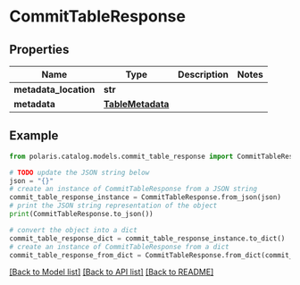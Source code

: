 <!--

 Licensed to the Apache Software Foundation (ASF) under one
 or more contributor license agreements.  See the NOTICE file
 distributed with this work for additional information
 regarding copyright ownership.  The ASF licenses this file
 to you under the Apache License, Version 2.0 (the
 "License"); you may not use this file except in compliance
 with the License.  You may obtain a copy of the License at

   http://www.apache.org/licenses/LICENSE-2.0

 Unless required by applicable law or agreed to in writing,
 software distributed under the License is distributed on an
 "AS IS" BASIS, WITHOUT WARRANTIES OR CONDITIONS OF ANY
 KIND, either express or implied.  See the License for the
 specific language governing permissions and limitations
 under the License.

-->
# CommitTableResponse

## Properties

Name | Type | Description | Notes
------------ | ------------- | ------------- | -------------
**metadata_location** | **str** |  | 
**metadata** | [**TableMetadata**](TableMetadata.md) |  | 

## Example

```python
from polaris.catalog.models.commit_table_response import CommitTableResponse

# TODO update the JSON string below
json = "{}"
# create an instance of CommitTableResponse from a JSON string
commit_table_response_instance = CommitTableResponse.from_json(json)
# print the JSON string representation of the object
print(CommitTableResponse.to_json())

# convert the object into a dict
commit_table_response_dict = commit_table_response_instance.to_dict()
# create an instance of CommitTableResponse from a dict
commit_table_response_from_dict = CommitTableResponse.from_dict(commit_table_response_dict)
```
[[Back to Model list]](../README.md#documentation-for-models) [[Back to API list]](../README.md#documentation-for-api-endpoints) [[Back to README]](../README.md)


